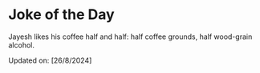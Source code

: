 # Joke of the Day

<!-- #joke -->
Jayesh likes his coffee half and half: half coffee grounds, half wood-grain alcohol.

Updated on: [26/8/2024]
<!-- #jokeEnd -->